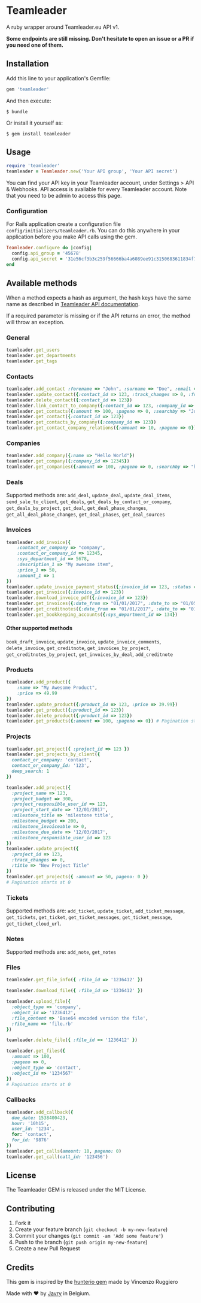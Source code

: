 # Teamleader

A ruby wrapper around Teamleader.eu API v1.

**Some endpoints are still missing. Don't hesitate to open an issue or a PR if you need one of them.**

## Installation

Add this line to your application's Gemfile:

```ruby
gem 'teamleader'
```

And then execute:

    $ bundle

Or install it yourself as:

    $ gem install teamleader

## Usage

```ruby
require 'teamleader'
teamleader = Teamleader.new('Your API group', 'Your API secret')

```
You can find your API key in your Teamleader account, under Settings > API & Webhooks. API access is available for every Teamleader account.
Note that you need to be admin to access this page.

### Configuration
For Rails application create a configuration file `config/initializers/teamleader.rb`. You can do this anywhere in your application before you make API calls using the gem.

```ruby
Teamleader.configure do |config|
  config.api_group = '45678'
  config.api_secret = '31e56cf3b3c259f56666ba4a6089ee91c3150683611834f7eb2f5a7a4f039a17910f1fa2d65d282e9c344abcf895dad80a89b13af8fe917dfed1e0798c83350c'
end
```

## Available methods
When a method expects a hash as argument, the hash keys have the same name as described in [Teamleader API documentation](http://apidocs.teamleader.be/).

If a required parameter is missing or if the API returns an error, the method will throw an exception.

### General

```ruby
teamleader.get_users
teamleader.get_departments
teamleader.get_tags
```

### Contacts

```ruby
teamleader.add_contact :forename => "John", :surname => "Doe", :email => "john.doe@provider.com"
teamleader.update_contact({:contact_id => 123, :track_changes => 0, :forename => "Johnny"})
teamleader.delete_contact({:contact_id => 123})
teamleader.link_contact_to_company({:contact_id => 123, :company_id => 456, :mode => "link"})
teamleader.get_contacts({:amount => 100, :pageno => 0, :searchby => "John"}) # pagination starts at 0
teamleader.get_contact({:contact_id => 123})
teamleader.get_contacts_by_company({:company_id => 123})
teamleader.get_contact_company_relations({:amount => 10, :pageno => 0})
```

### Companies

```ruby
teamleader.add_company({:name => "Hello World"})
teamleader.get_company({:company_id => 12345})
teamleader.get_companies({:amount => 100, :pageno => 0, :searchby => "hello"}) # pagination starts at 0
```

### Deals

Supported methods are: `add_deal`, `update_deal`, `update_deal_items`, `send_sale_to_client`, `get_deals`, `get_deals_by_contact_or_company`, `get_deals_by_project`, `get_deal`, `get_deal_phase_changes`, `get_all_deal_phase_changes`, `get_deal_phases`, `get_deal_sources`

### Invoices

```ruby
teamleader.add_invoice({
    :contact_or_company => "company",
    :contact_or_company_id => 12345,
    :sys_department_id => 5678,
    :description_1 => "My awesome item",
    :price_1 => 50,
    :amount_1 => 1
})
teamleader.update_invoice_payment_status({:invoice_id => 123, :status => "paid"})
teamleader.get_invoice({:invoice_id => 123})
teamleader.download_invoice_pdf({:invoice_id => 123})
teamleader.get_invoices({:date_from => "01/01/2017", :date_to => "01/05/2017"})
teamleader.get_creditnotes({:date_from => "01/01/2017", :date_to => "01/05/2017"})
teamleader.get_bookkeeping_accounts({:sys_department_id => 134})
```

#### Other supported methods
`book_draft_invoice`, `update_invoice`, `update_invoice_comments`, `delete_invoice`, `get_creditnote`, `get_invoices_by_project`, `get_creditnotes_by_project`, `get_invoices_by_deal`, `add_creditnote`

### Products

```ruby
teamleader.add_product({
    :name => "My Awesome Product",
    :price => 49.99
})
teamleader.update_product({:product_id => 123, :price => 39.99})
teamleader.get_product({:product_id => 123})
teamleader.delete_product({:product_id => 123})
teamleader.get_products({:amount => 100, :pageno => 0}) # Pagination starts at 0
```

### Projects

```ruby
teamleader.get_project({ :project_id => 123 })
teamleader.get_projects_by_client({
  contact_or_company: 'contact',
  contact_or_company_id: '123',
  deep_search: 1
})

teamleader.add_project({
  :project_name => 123,
  :project_budget => 300,
  :project_responsible_user_id => 123,
  :project_start_date => '12/01/2017',
  :milestone_title => 'milestone title',
  :milestone_budget => 200,
  :milestone_invoiceable => 0,
  :milestone_due_date => '12/03/2017',
  :milestone_responsible_user_id => 123
})
teamleader.update_project({
  :project_id => 123,
  :track_changes => 0,
  :title => "New Project Title"
})
teamleader.get_projects({ :amount => 50, pageno: 0 })
# Pagination starts at 0
```
### Tickets

Supported methods are: `add_ticket`, `update_ticket`, `add_ticket_message`, `get_tickets`, `get_ticket`, `get_ticket_messages`, `get_ticket_message`, `get_ticket_cloud_url`.

### Notes

Supported methods are: `add_note`, `get_notes`

### Files

```ruby
teamleader.get_file_info({ :file_id => '1236412' })

teamleader.download_file({ :file_id => '1236412' })

teamleader.upload_file({
  :object_type => 'company',
  :object_id => '1236412',
  :file_content => 'Base64 encoded version the file',
  :file_name => 'file.rb'
})

teamleader.delete_file({ :file_id => '1236412' })

teamleader.get_files({
  :amount => 100,
  :pageno => 0,
  :object_type => 'contact',
  :object_id => '1234567'
})
# Pagination starts at 0
```

### Callbacks
```ruby
teamleader.add_callback({
  due_date: 1538400423,
  hour: '10h15',
  user_id: '1234',
  for: 'contact',
  for_id: '9876'
})
teamleader.get_calls(amount: 10, pageno: 0)
teamleader.get_call(call_id: '123456')
```

## License
The Teamleader GEM is released under the MIT License.

## Contributing

1. Fork it
2. Create your feature branch (`git checkout -b my-new-feature`)
3. Commit your changes (`git commit -am 'Add some feature'`)
4. Push to the branch (`git push origin my-new-feature`)
5. Create a new Pull Request

## Credits
This gem is inspired by the [hunterio gem](https://github.com/prospectio/hunterio/) made by Vincenzo Ruggiero

Made with ️❤️️️ by [Javry](https://javry.com) in Belgium.
